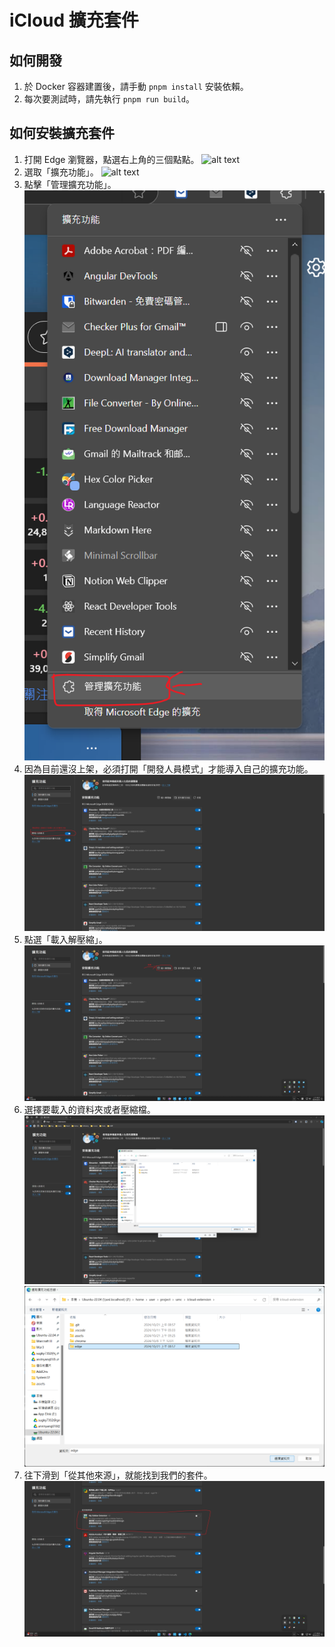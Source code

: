 # iCloud 擴充套件

## 如何開發
1. 於 Docker 容器建置後，請手動 `pnpm install` 安裝依賴。
2. 每次要測試時，請先執行 `pnpm run build`。

## 如何安裝擴充套件
1. 打開 Edge 瀏覽器，點選右上角的三個點點。
![alt text](assets/usage_0.png)
2. 選取「擴充功能」。
![alt text](assets/usage_1.png)
3. 點擊「管理擴充功能」。
![alt text](assets/usage_2.png)
4. 因為目前還沒上架，必須打開「開發人員模式」才能導入自己的擴充功能。
![alt text](assets/usage_7.png)
5. 點選「載入解壓縮」。
![alt text](assets/usage_3.png)
6. 選擇要載入的資料夾或者壓縮檔。
![alt text](assets/usage_4.png)
![alt text](assets/usage_5.png)
7. 往下滑到「從其他來源」，就能找到我們的套件。
![alt text](assets/usage_6.png)